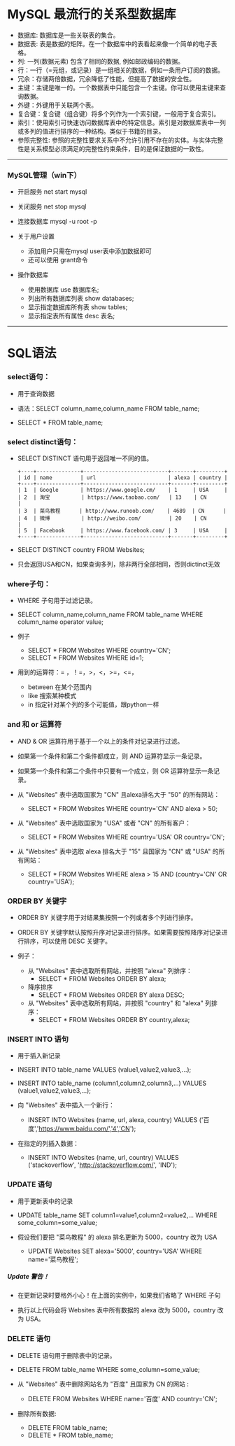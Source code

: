 # MySQL 最流行的关系型数据库

- 数据库: 数据库是一些关联表的集合。
- 数据表: 表是数据的矩阵。在一个数据库中的表看起来像一个简单的电子表格。
- 列: 一列(数据元素) 包含了相同的数据, 例如邮政编码的数据。
- 行：一行（=元组，或记录）是一组相关的数据，例如一条用户订阅的数据。
- 冗余：存储两倍数据，冗余降低了性能，但提高了数据的安全性。
- 主键：主键是唯一的。一个数据表中只能包含一个主键。你可以使用主键来查询数据。
- 外键：外键用于关联两个表。
- 复合键：复合键（组合键）将多个列作为一个索引键，一般用于复合索引。
- 索引：使用索引可快速访问数据库表中的特定信息。索引是对数据库表中一列或多列的值进行排序的一种结构。类似于书籍的目录。
- 参照完整性: 参照的完整性要求关系中不允许引用不存在的实体。与实体完整性是关系模型必须满足的完整性约束条件，目的是保证数据的一致性。


---

### MySQL管理（win下）
- 开启服务  net start mysql

- 关闭服务  net stop mysql

- 连接数据库  mysql -u root -p

- 关于用户设置
  - 添加用户只需在mysql user表中添加数据即可
  - 还可以使用 grant命令

- 操作数据库
  - 使用数据库 use 数据库名;
  - 列出所有数据库列表 show databases;
  - 显示指定数据库所有表  show tables;
  - 显示指定表所有属性    desc 表名;


---

# SQL语法

### select语句：
- 用于查询数据

- 语法：SELECT column_name,column_name
FROM table_name;

- SELECT * FROM table_name;

### select distinct语句：
- SELECT DISTINCT 语句用于返回唯一不同的值。

      +----+--------------+---------------------------+-------+---------+
      | id | name         | url                       | alexa | country |
      +----+--------------+---------------------------+-------+---------+
      | 1  | Google       | https://www.google.cm/    | 1     | USA     |
      | 2  | 淘宝          | https://www.taobao.com/   | 13    | CN      |
      | 3  | 菜鸟教程      | http://www.runoob.com/    | 4689  | CN      |
      | 4  | 微博          | http://weibo.com/         | 20    | CN      |
      | 5  | Facebook     | https://www.facebook.com/ | 3     | USA     |
      +----+--------------+---------------------------+-------+---------+

- SELECT DISTINCT country FROM Websites;

- 只会返回USA和CN，如果查询多列，除非两行全部相同，否则dictinct无效

### where子句：
- WHERE 子句用于过滤记录。

- SELECT column_name,column_name
FROM table_name
WHERE column_name operator value;

- 例子
  - SELECT * FROM Websites WHERE country='CN';
  - SELECT * FROM Websites WHERE id=1;

- 用到的运算符：= ，！=，>，<，>=，<=，
  - between 在某个范围内
  - like   搜索某种模式
  - in  指定针对某个列的多个可能值，跟python一样

### and 和 or 运算符
- AND & OR 运算符用于基于一个以上的条件对记录进行过滤。

- 如果第一个条件和第二个条件都成立，则 AND 运算符显示一条记录。

- 如果第一个条件和第二个条件中只要有一个成立，则 OR 运算符显示一条记录。

- 从 "Websites" 表中选取国家为 "CN" 且alexa排名大于 "50" 的所有网站：
  - SELECT * FROM Websites
WHERE country='CN'
AND alexa > 50;

- 从 "Websites" 表中选取国家为 "USA" 或者 "CN" 的所有客户：
  - SELECT * FROM Websites
WHERE country='USA'
OR country='CN';

- 从 "Websites" 表中选取 alexa 排名大于 "15" 且国家为 "CN" 或 "USA" 的所有网站：
  - SELECT * FROM Websites
WHERE alexa > 15
AND (country='CN' OR country='USA');


### ORDER BY 关键字
- ORDER BY 关键字用于对结果集按照一个列或者多个列进行排序。

- ORDER BY 关键字默认按照升序对记录进行排序。如果需要按照降序对记录进行排序，可以使用 DESC 关键字。

- 例子：
  - 从 "Websites" 表中选取所有网站，并按照 "alexa" 列排序：
    - SELECT * FROM Websites
ORDER BY alexa;
  - 降序排序
    - SELECT * FROM Websites
ORDER BY alexa DESC;
  - 从 "Websites" 表中选取所有网站，并按照 "country" 和 "alexa" 列排序：
    - SELECT * FROM Websites
ORDER BY country,alexa;

### INSERT INTO 语句
- 用于插入新记录

- INSERT INTO table_name
VALUES (value1,value2,value3,...);

- INSERT INTO table_name (column1,column2,column3,...)
VALUES (value1,value2,value3,...);

- 向 "Websites" 表中插入一个新行：
  - INSERT INTO Websites (name, url, alexa, country)
VALUES ('百度','https://www.baidu.com/','4','CN');

- 在指定的列插入数据：
  - INSERT INTO Websites (name, url, country)
VALUES ('stackoverflow', 'http://stackoverflow.com/', 'IND');


### UPDATE 语句
- 用于更新表中的记录

- UPDATE table_name
SET column1=value1,column2=value2,...
WHERE some_column=some_value;

- 假设我们要把 "菜鸟教程" 的 alexa 排名更新为 5000，country 改为 USA
  - UPDATE Websites
SET alexa='5000', country='USA'
WHERE name='菜鸟教程';

##### Update 警告！
- 在更新记录时要格外小心！在上面的实例中，如果我们省略了 WHERE 子句

- 执行以上代码会将 Websites 表中所有数据的 alexa 改为 5000，country 改为 USA。


### DELETE 语句
- DELETE 语句用于删除表中的记录。

- DELETE FROM table_name
WHERE some_column=some_value;

- 从 "Websites" 表中删除网站名为 "百度" 且国家为 CN 的网站 :
  - DELETE FROM Websites
WHERE name='百度' AND country='CN';

- 删除所有数据:
  - DELETE FROM table_name;
  - DELETE * FROM table_name;
